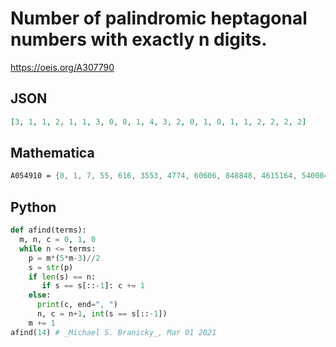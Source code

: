 # Number of palindromic heptagonal numbers with exactly n digits\.
https://oeis.org/A307790
## JSON
```JSON
[3, 1, 1, 2, 1, 1, 3, 0, 0, 1, 4, 3, 2, 0, 1, 0, 1, 1, 2, 2, 2, 2]
```
## Mathematica
```Mathematica
A054910 = {0, 1, 7, 55, 616, 3553, 4774, 60606, 848848, 4615164, 5400045, 6050506, 7165445617, 62786368726, 65331413356, 73665056637, 91120102119, 345546645543, 365139931563, 947927729749, 3646334336463, 7111015101117, 17685292586717, 19480809790808491, 615857222222758516, 1465393008003935641, 8282802468642082828, 15599378333387399551, 20316023422432061302}; Table[Length[Select[A054910, IntegerLength[#] == n || (n == 1 && # == 0) &]], {n, 19}]
```
## Python
```Python
def afind(terms):
  m, n, c = 0, 1, 0
  while n <= terms:
    p = m*(5*m-3)//2
    s = str(p)
    if len(s) == n:
       if s == s[::-1]: c += 1
    else:
      print(c, end=", ")
      n, c = n+1, int(s == s[::-1])
    m += 1
afind(14) # _Michael S. Branicky_, Mar 01 2021
```
